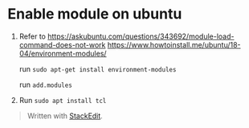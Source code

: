 # Enable module on ubuntu
1) Refer to https://askubuntu.com/questions/343692/module-load-command-does-not-work
https://www.howtoinstall.me/ubuntu/18-04/environment-modules/

	run `sudo apt-get install environment-modules`

	run `add.modules`

2) Run `sudo apt install tcl`


> Written with [StackEdit](https://stackedit.io/).

